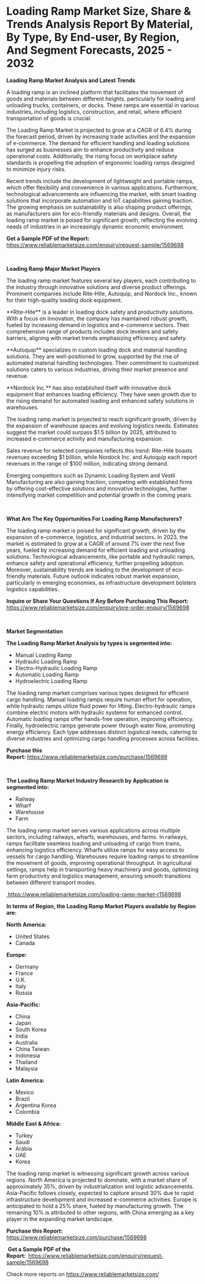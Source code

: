 <p><h1>Loading Ramp Market Size, Share & Trends Analysis Report By Material, By Type, By End-user, By Region, And Segment Forecasts, 2025 - 2032</h1></p><p><strong>Loading Ramp Market Analysis and Latest Trends</strong></p>
<p><p>A loading ramp is an inclined platform that facilitates the movement of goods and materials between different heights, particularly for loading and unloading trucks, containers, or docks. These ramps are essential in various industries, including logistics, construction, and retail, where efficient transportation of goods is crucial.</p><p>The Loading Ramp Market is projected to grow at a CAGR of 6.4% during the forecast period, driven by increasing trade activities and the expansion of e-commerce. The demand for efficient handling and loading solutions has surged as businesses aim to enhance productivity and reduce operational costs. Additionally, the rising focus on workplace safety standards is propelling the adoption of ergonomic loading ramps designed to minimize injury risks.</p><p>Recent trends include the development of lightweight and portable ramps, which offer flexibility and convenience in various applications. Furthermore, technological advancements are influencing the market, with smart loading solutions that incorporate automation and IoT capabilities gaining traction. The growing emphasis on sustainability is also shaping product offerings, as manufacturers aim for eco-friendly materials and designs. Overall, the loading ramp market is poised for significant growth, reflecting the evolving needs of industries in an increasingly dynamic economic environment.</p></p>
<p><strong>Get a Sample PDF of the Report:&nbsp;</strong> <a href="https://www.reliablemarketsize.com/enquiry/request-sample/1569698?utm_campaign=3456&utm_medium=2&utm_source=Github&utm_content=ia&utm_term=25032025&utm_id=loading-ramp">https://www.reliablemarketsize.com/enquiry/request-sample/1569698</a></p>
<p>&nbsp;</p>
<p><strong>Loading Ramp Major Market Players</strong></p>
<p><p>The loading ramp market features several key players, each contributing to the industry through innovative solutions and diverse product offerings. Prominent companies include Rite-Hite, Autoquip, and Nordock Inc., known for their high-quality loading dock equipment.</p><p>**Rite-Hite** is a leader in loading dock safety and productivity solutions. With a focus on innovation, the company has maintained robust growth, fueled by increasing demand in logistics and e-commerce sectors. Their comprehensive range of products includes dock levelers and safety barriers, aligning with market trends emphasizing efficiency and safety.</p><p>**Autoquip** specializes in custom loading dock and material handling solutions. They are well-positioned to grow, supported by the rise of automated material handling technologies. Their commitment to customized solutions caters to various industries, driving their market presence and revenue.</p><p>**Nordock Inc.** has also established itself with innovative dock equipment that enhances loading efficiency. They have seen growth due to the rising demand for automated loading and enhanced safety solutions in warehouses.</p><p>The loading ramp market is projected to reach significant growth, driven by the expansion of warehouse spaces and evolving logistics needs. Estimates suggest the market could surpass $1.5 billion by 2025, attributed to increased e-commerce activity and manufacturing expansion.</p><p>Sales revenue for selected companies reflects this trend: Rite-Hite boasts revenues exceeding $1 billion, while Nordock Inc. and Autoquip each report revenues in the range of $100 million, indicating strong demand.</p><p>Emerging competitors such as Dynamic Loading System and Vestil Manufacturing are also gaining traction, competing with established firms by offering cost-effective solutions and innovative technologies, further intensifying market competition and potential growth in the coming years.</p></p>
<p>&nbsp;</p>
<p><strong>What Are The Key Opportunities For Loading Ramp Manufacturers?</strong></p>
<p><p>The loading ramp market is poised for significant growth, driven by the expansion of e-commerce, logistics, and industrial sectors. In 2023, the market is estimated to grow at a CAGR of around 7% over the next five years, fueled by increasing demand for efficient loading and unloading solutions. Technological advancements, like portable and hydraulic ramps, enhance safety and operational efficiency, further propelling adoption. Moreover, sustainability trends are leading to the development of eco-friendly materials. Future outlook indicates robust market expansion, particularly in emerging economies, as infrastructure development bolsters logistics capabilities.</p></p>
<p><strong>Inquire or Share Your Questions If Any Before Purchasing This Report:</strong> <a href="https://www.reliablemarketsize.com/enquiry/pre-order-enquiry/1569698?utm_campaign=3456&utm_medium=2&utm_source=Github&utm_content=ia&utm_term=25032025&utm_id=loading-ramp">https://www.reliablemarketsize.com/enquiry/pre-order-enquiry/1569698</a></p>
<p>&nbsp;</p>
<p><strong>Market Segmentation</strong></p>
<p><strong>The Loading Ramp Market Analysis by types is segmented into:</strong></p>
<p><ul><li>Manual Loading Ramp</li><li>Hydraulic Loading Ramp</li><li>Electro-Hydraulic Loading Ramp</li><li>Automatic Loading Ramp</li><li>Hydroelectric Loading Ramp</li></ul></p>
<p><p>The loading ramp market comprises various types designed for efficient cargo handling. Manual loading ramps require human effort for operation, while hydraulic ramps utilize fluid power for lifting. Electro-hydraulic ramps combine electric motors with hydraulic systems for enhanced control. Automatic loading ramps offer hands-free operation, improving efficiency. Finally, hydroelectric ramps generate power through water flow, promoting energy efficiency. Each type addresses distinct logistical needs, catering to diverse industries and optimizing cargo handling processes across facilities.</p></p>
<p><strong>Purchase this Report:&nbsp;</strong><a href="https://www.reliablemarketsize.com/purchase/1569698?utm_campaign=3456&utm_medium=2&utm_source=Github&utm_content=ia&utm_term=25032025&utm_id=loading-ramp">https://www.reliablemarketsize.com/purchase/1569698</a></p>
<p>&nbsp;</p>
<p><strong>The Loading Ramp Market Industry Research by Application is segmented into:</strong></p>
<p><ul><li>Railway</li><li>Wharf</li><li>Warehouse</li><li>Farm</li></ul></p>
<p><p>The loading ramp market serves various applications across multiple sectors, including railways, wharfs, warehouses, and farms. In railways, ramps facilitate seamless loading and unloading of cargo from trains, enhancing logistics efficiency. Wharfs utilize ramps for easy access to vessels for cargo handling. Warehouses require loading ramps to streamline the movement of goods, improving operational throughput. In agricultural settings, ramps help in transporting heavy machinery and goods, optimizing farm productivity and logistics management, ensuring smooth transitions between different transport modes.</p></p>
<p><a href="https://www.reliablemarketsize.com/loading-ramp-market-r1569698?utm_campaign=3456&utm_medium=2&utm_source=Github&utm_content=ia&utm_term=25032025&utm_id=loading-ramp">&nbsp;https://www.reliablemarketsize.com/loading-ramp-market-r1569698</a></p>
<p><strong>In terms of Region, the Loading Ramp Market Players available by Region are:</strong></p>
<p>
    <p> <strong> North America: </strong>
        <ul>
            <li>United States</li>
            <li>Canada</li>
        </ul>
        </p> 
    <p> <strong> Europe: </strong>
        <ul>
            <li>Germany</li>
            <li>France</li>
            <li>U.K.</li>
            <li>Italy</li>
            <li>Russia</li>
        </ul>
        </p> 
    <p> <strong> Asia-Pacific: </strong>
        <ul>
            <li>China</li>
            <li>Japan</li>
            <li>South Korea</li>
            <li>India</li>
            <li>Australia</li>
            <li>China Taiwan</li>
            <li>Indonesia</li>
            <li>Thailand</li>
            <li>Malaysia</li>
        </ul>
        </p> 
    <p> <strong> Latin America: </strong>
        <ul>
            <li>Mexico</li>
            <li>Brazil</li>
            <li>Argentina Korea</li>
            <li>Colombia</li>
        </ul>
        </p> 
    <p> <strong> Middle East & Africa: </strong>
        <ul>
            <li>Turkey</li>
            <li>Saudi</li>
            <li>Arabia</li>
            <li>UAE</li>
            <li>Korea</li>
        </ul>
    </p>
    </p>
<p><p>The loading ramp market is witnessing significant growth across various regions. North America is projected to dominate, with a market share of approximately 35%, driven by industrialization and logistic advancements. Asia-Pacific follows closely, expected to capture around 30% due to rapid infrastructure development and increased e-commerce activities. Europe is anticipated to hold a 25% share, fueled by manufacturing growth. The remaining 10% is attributed to other regions, with China emerging as a key player in the expanding market landscape.</p></p>
<p><strong>Purchase this Report: </strong><a href="https://www.reliablemarketsize.com/purchase/1569698?utm_campaign=3456&utm_medium=2&utm_source=Github&utm_content=ia&utm_term=25032025&utm_id=loading-ramp">https://www.reliablemarketsize.com/purchase/1569698</a></p>
<p>&nbsp;<strong>Get a Sample PDF of the Report:&nbsp;&nbsp;</strong><a href="https://www.reliablemarketsize.com/enquiry/request-sample/1569698?utm_campaign=3456&utm_medium=2&utm_source=Github&utm_content=ia&utm_term=25032025&utm_id=loading-ramp">https://www.reliablemarketsize.com/enquiry/request-sample/1569698</a></p>
<p><strong></strong></p>
<p>Check more reports on <a href="https://www.reliablemarketsize.com/?utm_campaign=3456&utm_medium=2&utm_source=Github&utm_content=ia&utm_term=25032025&utm_id=loading-ramp">https://www.reliablemarketsize.com/</a></p>